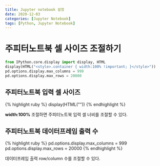 ```yaml
---
title: Jupyter notebook 설정
date: 2020-12-03
categories: [Jupyter Notebook]
tags: [Python, Jupyter Notebook]
---
```


# 주피터노트북 셀 사이즈 조절하기
```python  
from IPython.core.display import display, HTML  
display(HTML("<style>.container { width:100% !important; }</style>"))  
pd.options.display.max_columns = 999  
pd.options.display.max_rows = 20000  
```  

<!--more-->

## 주피터노트북 입력 셀 사이즈

{% highlight ruby %}
display(HTML("<style>.container { width:100% !important; }</style>"))
{% endhighlight %}

**width:100%** 조절하면 주피터노트북 입력 셀 너비를 조절할 수 있다.  


## 주피터노트북 데이터프레임 출력 수

{% highlight ruby %}
pd.options.display.max_columns = 999
pd.options.display.max_rows = 20000
{% endhighlight %}

데이터프레임 출력 row/column 수를 조절할 수 있다. 
